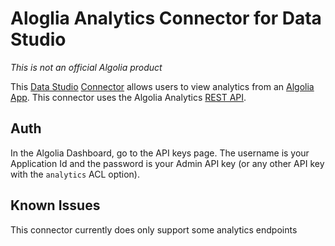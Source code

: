 # Aloglia Analytics Connector for Data Studio

*This is not an official Algolia product*

This [Data Studio][_datastudio] [Connector][_cc] allows users to view analytics from an [Algolia App][_algolia]. 
This connector uses the Algolia Analytics [REST API][_algolia_rest].

## Auth

In the Algolia Dashboard, go to the API keys page. 
The username is your Application Id and the password is your Admin API key (or any other API key with the `analytics` ACL option).

## Known Issues

This connector currently does only support some analytics endpoints

[_datastudio]: https://datastudio.google.com
[_cc]: https://developers.google.com/datastudio/connector
[_algolia]: https://algolia.com/
[_algolia_rest]: https://www.algolia.com/doc/rest-api/analytics/